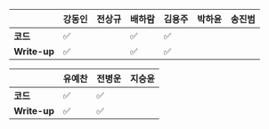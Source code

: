 |              | 강동인 |        전상규      | 배하람 | 김용주 | 박하윤 | 송진범 |
| ------------ | ------ | ----------------- | ------ | ------ | ------ | ------ |
| **코드**     |✅|| :white_check_mark: | :white_check_mark:       |        |        |
| **Write-up** |✅|| :white_check_mark: | :white_check_mark:       |        |        |

|              | 유예찬 | 전병운 | 지승윤 |
| ------------ | ------ | ------ | ------ |
| **코드**     | :white_check_mark: |:white_check_mark:  |        |
| **Write-up** | :white_check_mark: |:white_check_mark:      |        |

